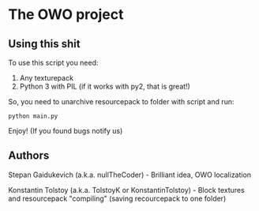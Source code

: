 # The OWO project

## Using this shit
To use this script you need:
  1. Any texturepack
  2. Python 3 with PIL (if it works with py2, that is great!)
  
So, you need to unarchive resourcepack to folder with script and run:

`python main.py`

Enjoy! (If you found bugs notify us)


## Authors
Stepan Gaidukevich (a.k.a. nullTheCoder) - Brilliant idea, OWO localization
  
Konstantin Tolstoy (a.k.a. TolstoyK or KonstantinTolstoy) - Block textures and resourcepack "compiling" (saving recourcepack to one folder) 
